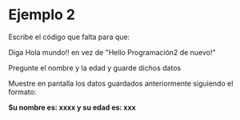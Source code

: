 # Ejemplo 2

Escribe el código que falta para que:

Diga Hola mundo!! en vez de "Hello Programación2 de nuevo!"

Pregunte el nombre y la edad y guarde dichos datos

Muestre en pantalla los datos guardados anteriormente siguiendo el formato:

**Su nombre es: xxxx y su edad es: xxx**
